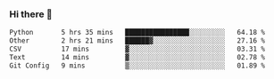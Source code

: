 ### Hi there 👋

<!--START_SECTION:waka-->

```txt
Python       5 hrs 35 mins   ████████████████░░░░░░░░░   64.18 %
Other        2 hrs 21 mins   ██████▓░░░░░░░░░░░░░░░░░░   27.16 %
CSV          17 mins         ▓░░░░░░░░░░░░░░░░░░░░░░░░   03.31 %
Text         14 mins         ▓░░░░░░░░░░░░░░░░░░░░░░░░   02.78 %
Git Config   9 mins          ▒░░░░░░░░░░░░░░░░░░░░░░░░   01.89 %
```

<!--END_SECTION:waka-->
